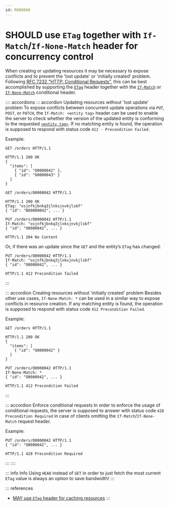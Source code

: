 ```yaml
---
id: R000060
---
```


# SHOULD use `ETag` together with `If-Match`/`If-None-Match` header for concurrency control

When creating or updating resources it may be necessary to expose conflicts and to prevent the 'lost update' or 'initially created' problem.
Following [RFC 7232 "HTTP: Conditional Requests"](https://tools.ietf.org/html/rfc7232), this can be best accomplished by supporting the [`ETag`](https://tools.ietf.org/html/rfc7232#section-2.3) header together with the [`If-Match`](https://tools.ietf.org/html/rfc7232#section-3.1) or [`If-None-Match`](https://tools.ietf.org/html/rfc7232#section-3.2) conditional header.

:::: accordions
::: accordion Updating resources without 'lost update' problem
To expose conflicts between concurrent update operations via `PUT`, `POST`, or `PATCH`, the `If-Match: <entity tag>` header can be used to enable the server to check whether the version of the updated entity is conforming to the requested [`<entity tag>`](https://tools.ietf.org/html/rfc7232#section-2.3).
If no matching entity is found, the operation is supposed to respond with status code `412 - Precondition Failed`.

Example:

```http
GET /orders HTTP/1.1

HTTP/1.1 200 OK
{
  "items": [
    { "id": "O0000042" },
    { "id": "O0000043" }
  ]
}
```

```http
GET /orders/O0000042 HTTP/1.1

HTTP/1.1 200 OK
ETag: "osjnfkjbnkq3jlnksjnvkjlsbf"
{ "id": "BO0000042", ... }
```

```http
PUT /orders/O0000042 HTTP/1.1
If-Match: "osjnfkjbnkq3jlnksjnvkjlsbf"
{ "id": "O0000042", ... }

HTTP/1.1 204 No Content
```

Or, if there was an update since the `GET` and the entity’s `ETag` has changed:

```http
PUT /orders/O0000042 HTTP/1.1
If-Match: "osjnfkjbnkq3jlnksjnvkjlsbf"
{ "id": "O0000042", ... }

HTTP/1.1 412 Precondition failed
```

:::

::: accordion Creating resources without 'initially created' problem
Besides other use cases, `If-None-Match: *` can be used in a similar way to expose conflicts in resource creation.
If any matching entity is found, the operation is supposed to respond with status code `412 Precondition Failed`.

Example:

```http
GET /orders HTTP/1.1

HTTP/1.1 200 OK
{
  "items": [
    { "id": "O0000042" }
  ]
}
```

```http
PUT /orders/O0000042 HTTP/1.1
If-None-Match: *
{ "id": "O0000042", ... }

HTTP/1.1 412 Precondition Failed
```

:::

::: accordion Enforce conditional requests
In order to enforce the usage of conditional requests, the server is supposed to answer with status code `428 Precondition Required` in case of clients omitting the `If-Match`/`If-None-Match` request header.

Example:

```http
PUT /orders/O0000042 HTTP/1.1
{ "id": "O0000042", ... }

HTTP/1.1 428 Precondition Required
```

:::
::::

::: info Info
Using `HEAD` instead of `GET` in order to just fetch the most current `ETag` value is always an option to save bandwidth!
:::

::: references

- [MAY use `ETag` header for caching resources](/guidelines/r000010)
  :::
